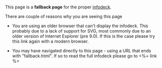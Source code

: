 This page is a **fallback page** for the proper [infodeck][]. 

There are couple of reasons why you are seeing this page

- You are using an older browser that can't display the infodeck. This probably due to a lack of support for SVG, most commonly due to an older version of Internet Explorer (pre 9.0). If this is the case please try this link again with a modern browser. 

- You may have navigated directly to this page - using a URL that ends with "fallback.html". If so to read the full infodeck please go to <%= link %>

[infodeck]: http://martinfowler.com/bliki/Infodeck.html
